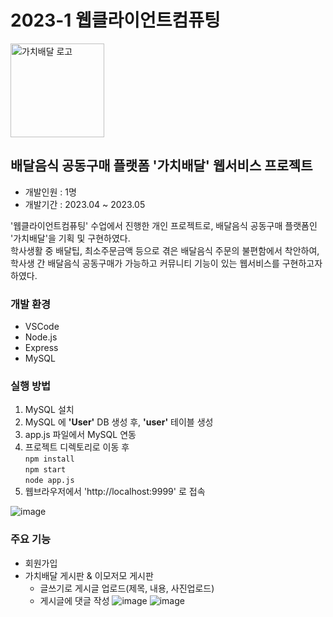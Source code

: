 # 2023-1 웹클라이언트컴퓨팅
<img width="150" alt="가치배달 로고" src="https://github.com/ijnim/Projects/assets/86222332/67efc900-5fd8-42be-90db-2f8459bcaca7">

## 배달음식 공동구매 플랫폼 '가치배달' 웹서비스 프로젝트
- 개발인원 : 1명
- 개발기간 : 2023.04 ~ 2023.05  

'웹클라이언트컴퓨팅' 수업에서 진행한 개인 프로젝트로, 배달음식 공동구매 플랫폼인 '가치배달'을 기획 및 구현하였다.  
학사생활 중 배달팁, 최소주문금액 등으로 겪은 배달음식 주문의 불편함에서 착안하여, 학사생 간 배달음식 공동구매가 가능하고 커뮤니티 기능이 있는 웹서비스를 구현하고자 하였다.

### 개발 환경
- VSCode
- Node.js
- Express
- MySQL

### 실행 방법
1. MySQL 설치
2. MySQL 에 **'User'** DB 생성 후, **'user'** 테이블 생성
3. app.js 파일에서 MySQL 연동
4. 프로젝트 디렉토리로 이동 후  
  `npm install`  
  `npm start`  
  `node app.js`  
5. 웹브라우저에서 'http://localhost:9999' 로 접속  

![image](https://github.com/ijnim/Projects/assets/86222332/3ce212a7-970c-46bf-ba3d-ec08a8418fba)

### 주요 기능
- 회원가입
- 가치배달 게시판 & 이모저모 게시판
  - 글쓰기로 게시글 업로드(제목, 내용, 사진업로드)
  - 게시글에 댓글 작성
![image](https://github.com/ijnim/Projects/assets/86222332/ae81ee75-fb3f-4db4-b69b-72023d000a40)
![image](https://github.com/ijnim/Projects/assets/86222332/73719a09-d912-448c-b520-b02f6546dd5b)

